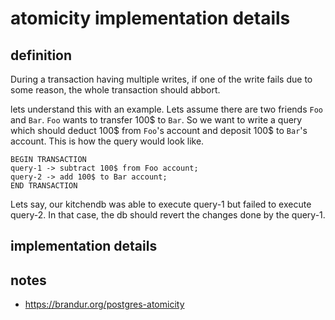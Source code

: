 # atomicity implementation details

## definition

During a transaction having multiple writes, if one of the write fails due to some reason, the whole transaction should abbort.

lets understand this with an example. Lets assume there are two friends `Foo` and `Bar`. `Foo` wants to transfer 100$ to `Bar`. So we want to write a query which
should deduct 100$ from `Foo`'s account and deposit 100$ to `Bar`'s account. This is how the query would look like.
```
BEGIN TRANSACTION
query-1 -> subtract 100$ from Foo account;
query-2 -> add 100$ to Bar account;
END TRANSACTION
```
Lets say, our kitchendb was able to execute query-1 but failed to execute query-2. In that case, the db should revert the changes done by the query-1. 

## implementation details



## notes
- https://brandur.org/postgres-atomicity
